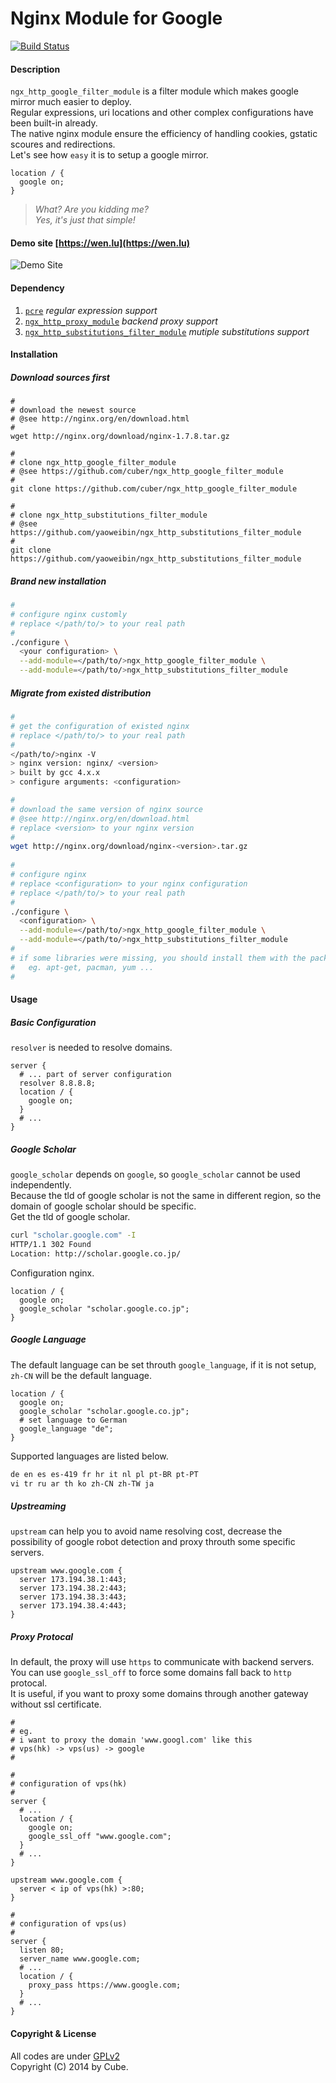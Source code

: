 Nginx Module for Google
=======================

[![Build Status](https://travis-ci.org/cuber/ngx_http_google_filter_module.svg?branch=dev)](https://travis-ci.org/cuber/ngx_http_google_filter_module)

#### Description ####
`ngx_http_google_filter_module` is a filter module which makes google mirror much easier to deploy.    
Regular expressions, uri locations and other complex configurations have been built-in already.    
The native nginx module ensure the efficiency of handling cookies, gstatic scoures and redirections.   
Let's see how `easy` it is to setup a google mirror.
```nginx
location / {
  google on;
}
```
> _What? Are you kidding me?_   
> _Yes, it's just that simple!_
  
#### Demo site [https://wen.lu](https://wen.lu) ####
![Demo Site](http://ww4.sinaimg.cn/large/68bd1777jw1enbhxn39z8j212q0lu0uo.jpg)
  
#### Dependency ####
  1. [`pcre`](http://www.pcre.org/) *regular expression support*
  1. [`ngx_http_proxy_module`](http://nginx.org/en/docs/http/ngx_http_proxy_module.html) *backend proxy support*
  1. [`ngx_http_substitutions_filter_module`](https://github.com/yaoweibin/ngx_http_substitutions_filter_module) *mutiple substitutions support*

#### Installation ####
##### Download sources first #####
```
#
# download the newest source
# @see http://nginx.org/en/download.html
#
wget http://nginx.org/download/nginx-1.7.8.tar.gz

#
# clone ngx_http_google_filter_module
# @see https://github.com/cuber/ngx_http_google_filter_module
#
git clone https://github.com/cuber/ngx_http_google_filter_module

#
# clone ngx_http_substitutions_filter_module
# @see https://github.com/yaoweibin/ngx_http_substitutions_filter_module
#
git clone https://github.com/yaoweibin/ngx_http_substitutions_filter_module
```
##### Brand new installation #####
``` bash
#
# configure nginx customly
# replace </path/to/> to your real path
#
./configure \
  <your configuration> \
  --add-module=</path/to/>ngx_http_google_filter_module \
  --add-module=</path/to/>ngx_http_substitutions_filter_module
```

##### Migrate from existed distribution #####
```bash
#
# get the configuration of existed nginx
# replace </path/to/> to your real path
#
</path/to/>nginx -V
> nginx version: nginx/ <version>
> built by gcc 4.x.x
> configure arguments: <configuration>

#
# download the same version of nginx source
# @see http://nginx.org/en/download.html
# replace <version> to your nginx version
#
wget http://nginx.org/download/nginx-<version>.tar.gz
  
#
# configure nginx
# replace <configuration> to your nginx configuration
# replace </path/to/> to your real path
#
./configure \
  <configuration> \
  --add-module=</path/to/>ngx_http_google_filter_module \
  --add-module=</path/to/>ngx_http_substitutions_filter_module
#
# if some libraries were missing, you should install them with the package manager
#   eg. apt-get, pacman, yum ...
#
```

#### Usage ####
##### Basic Configuration #####
  `resolver` is needed to resolve domains.
```nginx
server {
  # ... part of server configuration
  resolver 8.8.8.8;
  location / {
    google on;
  }
  # ...
}
```

##### Google Scholar #####
`google_scholar` depends on `google`, so `google_scholar` cannot be used independently.    
Because the tld of google scholar is not the same in different region, so the domain of google scholar should be specific.    
Get the tld of google scholar.
``` bash
curl "scholar.google.com" -I
HTTP/1.1 302 Found
Location: http://scholar.google.co.jp/
```
  Configuration nginx.
``` nginx
location / {
  google on;
  google_scholar "scholar.google.co.jp";
}
```

##### Google Language #####
The default language can be set throuth `google_language`, if it is not setup, `zh-CN` will be the default language.
```nginx
location / {
  google on;
  google_scholar "scholar.google.co.jp";
  # set language to German
  google_language "de"; 
}
```

Supported languages are listed below.
```txt
de en es es-419 fr hr it nl pl pt-BR pt-PT 
vi tr ru ar th ko zh-CN zh-TW ja
```

##### Upstreaming #####
`upstream` can help you to avoid name resolving cost, decrease the possibility of google robot detection and proxy throuth some specific servers.   
``` nginx
upstream www.google.com {
  server 173.194.38.1:443;
  server 173.194.38.2:443;
  server 173.194.38.3:443;
  server 173.194.38.4:443;
}
```

##### Proxy Protocal #####
In default, the proxy will use `https` to communicate with backend servers.      
You can use `google_ssl_off` to force some domains fall back to `http` protocal.      
It is useful, if you want to proxy some domains through another gateway without ssl certificate.
```nginx
#
# eg. 
# i want to proxy the domain 'www.googl.com' like this
# vps(hk) -> vps(us) -> google
#

#
# configuration of vps(hk)
#
server {
  # ...
  location / {
    google on;
    google_ssl_off "www.google.com";
  }
  # ...
}

upstream www.google.com {
  server < ip of vps(hk) >:80;
}

#
# configuration of vps(us)
#
server {
  listen 80;
  server_name www.google.com;
  # ...
  location / {
    proxy_pass https://www.google.com;
  }
  # ...
}
```


#### Copyright & License ####
  All codes are under [GPLv2](http://www.gnu.org/licenses/gpl-2.0.txt)    
  Copyright (C) 2014 by Cube.




